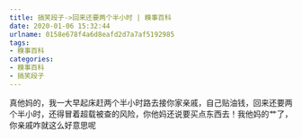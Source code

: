 ```yaml
---
title: 搞笑段子->回来还要两个半小时 | 糗事百科
date: 2020-01-06 15:32:44
urlname: 0158e678f4a6d8eafd2d7a7af5192985
tags: 
- 糗事百科
categories:
- 糗事百科
- 搞笑段子
---
```

真他妈的，我一大早起床赶两个半小时路去接你家亲戚，自己贴油钱，回来还要两个半小时，还得冒着超载被查的风险，你他妈还说要买点东西去！我他妈的艹了，你亲戚咋就这么好意思呢


